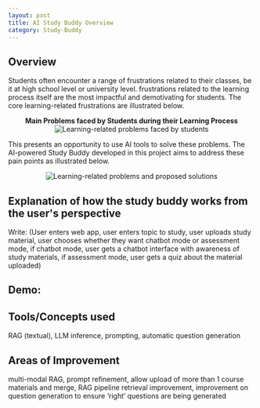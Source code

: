 ```yaml
---
layout: post
title: AI Study Buddy Overview
category: Study-Buddy
---
```


## Overview

Students often encounter a range of frustrations related to their classes, be it at high school level or university level. frustrations related to the learning process itself are the most impactful and demotivating for students. The core learning-related frustrations are illustrated below. 

<div style="text-align: center;">
  <b>Main Problems faced by Students during their Learning Process</b>
</div>

<div align="center">
  <img src="{{ site.baseurl }}/images/study-buddy/problems.png" alt="Learning-related problems faced by students">
</div>

This presents an opportunity to use AI tools to solve these problems. The AI-powered Study Buddy developed in this project aims to address these pain points as illustrated below. 

<div align="center">
  <img src="{{ site.baseurl }}/images/study-buddy/problems_solutions.png" alt="Learning-related problems and proposed solutions">
</div>

## Explanation of how the study buddy works from the user's perspective

Write: 
(User enters web app, user enters topic to study, user uploads study material, user chooses whether they want chatbot mode or assessment mode, if chatbot mode, user gets a chatbot interface with awareness of study materials, if assessment mode, user gets a quiz about the material uploaded) 

Demo:
--

## Tools/Concepts used 

RAG (textual), LLM inference, prompting, automatic question generation

## Areas of Improvement

multi-modal RAG, prompt refinement, allow upload of more than 1 course materials and merge, RAG pipeline retrieval improvement, improvement on question generation to ensure ‘right’ questions are being generated 



